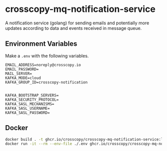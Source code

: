# crosscopy-mq-notification-service

A notification service (golang) for sending emails and potentially more updates according to data and events received in message queue.

## Environment Variables

Make a `.env` with the following variables.

```
EMAIL_ADDRESS=noreply@crosscopy.io
EMAIL_PASSWORD=
MAIL_SERVER=
KAFKA_MODE=cloud
KAFKA_GROUP_ID=crosscopy-notification


KAFKA_BOOTSTRAP_SERVERS=
KAFKA_SECURITY_PROTOCOL=
KAFKA_SASL_MECHANISMS=
KAFKA_SASL_USERNAME=
KAFKA_SASL_PASSWORD=
```

## Docker

```bash
docker build . -t ghcr.io/crosscopy/crosscopy-mq-notification-service:latest
docker run -it --rm --env-file ./.env ghcr.io/crosscopy/crosscopy-mq-notification-service:latest
```